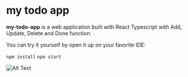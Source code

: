 # my todo app

**my-todo-app** is a web application built with React Typescript with Add, Update, Delete and Done function.

You can try it yourself by open it up on your favorite IDE:

```npm install```
```npm start```

![Alt Text](https://github.com/naimroslan/my-todo-app/blob/main/my-todo-app.gif)
